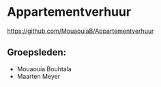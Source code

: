 # Appartementverhuur
https://github.com/MouaouiaB/Appartementverhuur

## Groepsleden:
* Mouaouia Bouhtala
* Maarten Meyer
